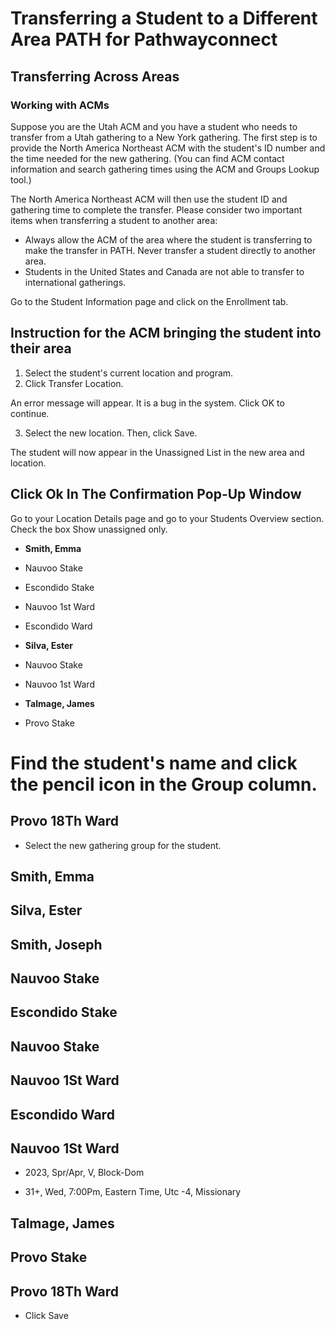 # Transferring a Student to a Different Area PATH for Pathwayconnect

## Transferring Across Areas

### Working with ACMs

Suppose you are the Utah ACM and you have a student who needs to transfer from a Utah gathering to a New York gathering. The first step is to provide the North America Northeast ACM with the student's ID number and the time needed for the new gathering. (You can find ACM contact information and search gathering times using the ACM and Groups Lookup tool.)

The North America Northeast ACM will then use the student ID and gathering time to complete the transfer. Please consider two important items when transferring a student to another area:

- Always allow the ACM of the area where the student is transferring to make the transfer in PATH. Never transfer a student directly to another area.
- Students in the United States and Canada are not able to transfer to international gatherings.

Go to the Student Information page and click on the Enrollment tab.

## Instruction for the ACM bringing the student into their area

1. Select the student's current location and program.
2. Click Transfer Location.

An error message will appear. It is a bug in the system. Click OK to continue.

3. Select the new location. Then, click Save.

The student will now appear in the Unassigned List in the new area and location.

## Click Ok In The Confirmation Pop-Up Window

Go to your Location Details page and go to your Students Overview section. Check the box Show unassigned only.

- **Smith, Emma**
- Nauvoo Stake
- Escondido Stake
- Nauvoo 1st Ward
- Escondido Ward

- **Silva, Ester**
- Nauvoo Stake
- Nauvoo 1st Ward

- **Talmage, James**
- Provo Stake

# Find the student's name and click the pencil icon in the Group column.

## Provo 18Th Ward

- Select the new gathering group for the student.

## Smith, Emma

## Silva, Ester

## Smith, Joseph

## Nauvoo Stake

## Escondido Stake

## Nauvoo Stake

## Nauvoo 1St Ward

## Escondido Ward

## Nauvoo 1St Ward

- 2023, Spr/Apr, V, Block-Dom

- 31+, Wed, 7:00Pm, Eastern Time, Utc -4, Missionary

## Talmage, James

## Provo Stake

## Provo 18Th Ward

- Click Save


